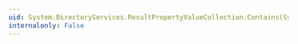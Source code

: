 ```yaml
---
uid: System.DirectoryServices.ResultPropertyValueCollection.Contains(System.Object)
internalonly: False
---
```

